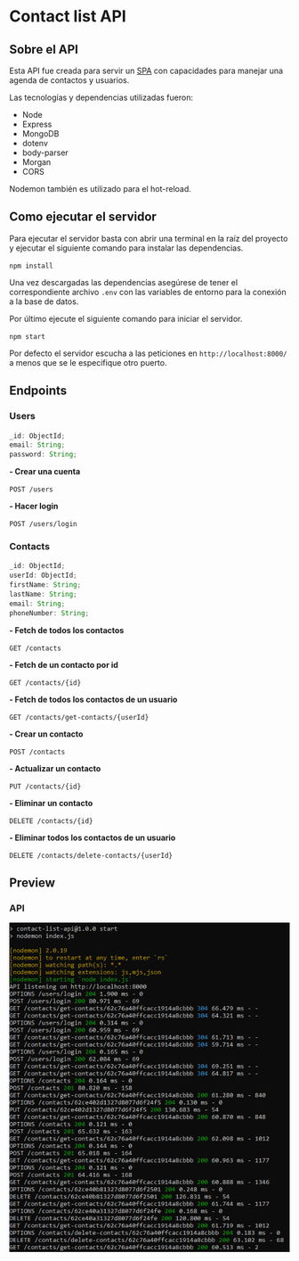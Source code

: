 # Contact list API

## Sobre el API

Esta API fue creada para servir un [SPA](https://github.com/Ricaidito/contact-list-client) con capacidades para manejar una agenda de contactos y usuarios.

Las tecnologías y dependencias utilizadas fueron:

- Node
- Express
- MongoDB
- dotenv
- body-parser
- Morgan
- CORS

Nodemon también es utilizado para el hot-reload.

## Como ejecutar el servidor

Para ejecutar el servidor basta con abrir una terminal en la raíz del proyecto y ejecutar el siguiente comando para instalar las dependencias.

`npm install`

Una vez descargadas las dependencias asegúrese de tener el correspondiente archivo `.env` con las variables de entorno para la conexión a la base de datos.

Por último ejecute el siguiente comando para iniciar el servidor.

`npm start`

Por defecto el servidor escucha a las peticiones en `http://localhost:8000/` a menos que se le especifique otro puerto.

## Endpoints

### Users

```js
_id: ObjectId;
email: String;
password: String;
```

**- Crear una cuenta**

`POST /users`

**- Hacer login**

`POST /users/login`

### Contacts

```js
_id: ObjectId;
userId: ObjectId;
firstName: String;
lastName: String;
email: String;
phoneNumber: String;
```

**- Fetch de todos los contactos**

`GET /contacts`

**- Fetch de un contacto por id**

`GET /contacts/{id}`

**- Fetch de todos los contactos de un usuario**

`GET /contacts/get-contacts/{userId}`

**- Crear un contacto**

`POST /contacts`

**- Actualizar un contacto**

`PUT /contacts/{id}`

**- Eliminar un contacto**

`DELETE /contacts/{id}`

**- Eliminar todos los contactos de un usuario**

`DELETE /contacts/delete-contacts/{userId}`

## Preview

### API

![api](./docs/api_demo.png)
